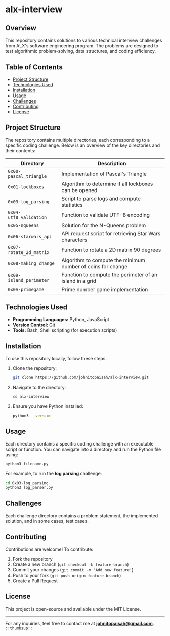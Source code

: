 # alx-interview

## Overview
This repository contains solutions to various technical interview challenges from ALX's software engineering program. The problems are designed to test algorithmic problem-solving, data structures, and coding efficiency.

## Table of Contents
- [Project Structure](#project-structure)
- [Technologies Used](#technologies-used)
- [Installation](#installation)
- [Usage](#usage)
- [Challenges](#challenges)
- [Contributing](#contributing)
- [License](#license)

## Project Structure
The repository contains multiple directories, each corresponding to a specific coding challenge. Below is an overview of the key directories and their contents:

| Directory               | Description |
|-------------------------|-------------|
| `0x00-pascal_triangle` | Implementation of Pascal's Triangle |
| `0x01-lockboxes`       | Algorithm to determine if all lockboxes can be opened |
| `0x03-log_parsing`     | Script to parse logs and compute statistics |
| `0x04-utf8_validation` | Function to validate UTF-8 encoding |
| `0x05-nqueens`         | Solution for the N-Queens problem |
| `0x06-starwars_api`    | API request script for retrieving Star Wars characters |
| `0x07-rotate_2d_matrix` | Function to rotate a 2D matrix 90 degrees |
| `0x08-making_change`   | Algorithm to compute the minimum number of coins for change |
| `0x09-island_perimeter` | Function to compute the perimeter of an island in a grid |
| `0x0A-primegame`       | Prime number game implementation |

## Technologies Used
- **Programming Languages:** Python, JavaScript
- **Version Control:** Git
- **Tools:** Bash, Shell scripting (for execution scripts)

## Installation
To use this repository locally, follow these steps:

1. Clone the repository:
   ```sh
   git clone https://github.com/johnitopaisah/alx-interview.git
   ```
2. Navigate to the directory:
   ```sh
   cd alx-interview
   ```
3. Ensure you have Python installed:
   ```sh
   python3 --version
   ```

## Usage
Each directory contains a specific coding challenge with an executable script or function. You can navigate into a directory and run the Python file using:

```sh
python3 filename.py
```

For example, to run the **log parsing** challenge:
```sh
cd 0x03-log_parsing
python3 log_parser.py
```

## Challenges
Each challenge directory contains a problem statement, the implemented solution, and in some cases, test cases.

## Contributing
Contributions are welcome! To contribute:
1. Fork the repository
2. Create a new branch (`git checkout -b feature-branch`)
3. Commit your changes (`git commit -m 'Add new feature'`)
4. Push to your fork (`git push origin feature-branch`)
5. Create a Pull Request

## License
This project is open-source and available under the MIT License.

---

For any inquiries, feel free to contact me at **johnitopaisah@gmail.com**.
`::thumbsup::`
